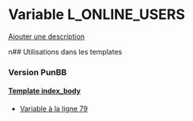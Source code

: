 # Variable L_ONLINE_USERS
[Ajouter une description](https://fa-tvars.appspot.com/L_ONLINE_USERS)

n## Utilisations dans les templates

### Version PunBB

#### [Template index_body](punbb/index_body.md)
* [Variable à la ligne 79](../punbb/index_body.tpl#L79)